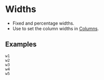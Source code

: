 # Widths

- Fixed and percentage widths.
- Use to set the column widths in [Columns](#columns).

## Examples

<div class="pa3 ba b--gray-300">
    <div class="mb3">
        <div class="h1 bg-gray w1"></div>
        <code class="mt1 clipboard">w1</code>
    </div>
    <div class="mb3">
        <div class="h1 bg-gray w2"></div>
        <code class="mt1 clipboard">w2</code>
    </div>
    <div class="mb3">
        <div class="h1 bg-gray w3"></div>
        <code class="mt1 clipboard">w3</code>
    </div>
    <div class="mb3">
        <div class="h1 bg-gray w4"></div>
        <code class="mt1 clipboard">w4</code>
    </div>
    <div>
        <div class="h1 bg-gray w5"></div>
        <code class="mt1 clipboard">w5</code>
    </div>
</div>